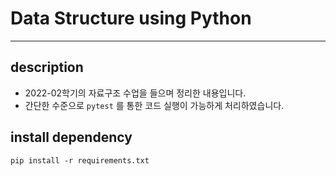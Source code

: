 # Data Structure using Python

---

## description
- 2022-02학기의 자료구조 수업을 들으며 정리한 내용입니다.
- 간단한 수준으로 `pytest` 를 통한 코드 실행이 가능하게 처리하였습니다.

## install dependency
```shell
pip install -r requirements.txt
```
